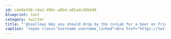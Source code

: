```yaml
---
id: c4e6efd8-c9a1-49bc-a8bd-a81adc45b6d6
blueprint: text
category: twitter
title: "'@ssollows Hey you should drop by the co+Lab for a beer on Friday."
caption: '<span class="username username_linked">@<a href="https://twitter.com/ssollows" title="Scott Sollows">ssollows</a></span> Hey you should drop by the co+Lab for a beer on Friday.'
---
```


